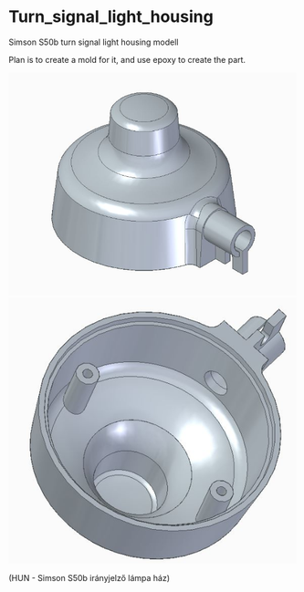# Turn_signal_light_housing
Simson S50b turn signal light housing modell

Plan is to create a mold for it, and use epoxy to create the part.

![Turn_signal_light_housing](part_1.JPG)
![Turn_signal_light_housing](part_2.JPG)

(HUN - Simson S50b irányjelző lámpa ház)

